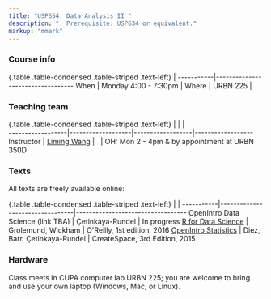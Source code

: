 ```yaml
---
title: "USP654: Data Analysis II "
description: ". Prerequisite: USP634 or equivalent."
markup: "mmark"
---
```


### Course info

{.table .table-condensed .table-striped .text-left}
 <span></span>     | <span></span>
-----------|----------------------------------
When       |  Monday 4:00 - 7:30pm        |
Where      |  URBN 225                    |   

### Teaching team
{.table .table-condensed .table-striped .text-left}
<span></span>     | <span></span>     | <span></span>    | <span></span>         
------------------|-------------------|------------------|------------------
Instructor        | [Liming Wang](https://lmwang.netlify.com/) | <a href="mailto:lmwang@pdx.edu" title="email"><i class="fa fa-envelope"></i></a> &nbsp; <a href="https://github.com/lmwang9527" title="GitHub"><i class="fa fa-github"></i></a> | OH: Mon 2 - 4pm & by appointment at URBN 350D


### Texts

All texts are freely available online:

{.table .table-condensed .table-striped .text-left}
 <span></span>     | <span></span> | <span></span> 
-----------|---------------------------------|----------------------------------
OpenIntro Data Science (link TBA) | Çetinkaya-Rundel | In progress
[R for Data Science](http://r4ds.had.co.nz/) | Grolemund, Wickham | O'Reilly, 1st edition, 2016
[OpenIntro Statistics](https://www.openintro.org/stat/textbook.php?stat_book=os) | Diez, Barr, Çetinkaya-Rundel | CreateSpace, 3rd Edition, 2015

### Hardware

Class meets in CUPA computer lab URBN 225; you are welcome to bring and use your own laptop (Windows, Mac, or Linux).
